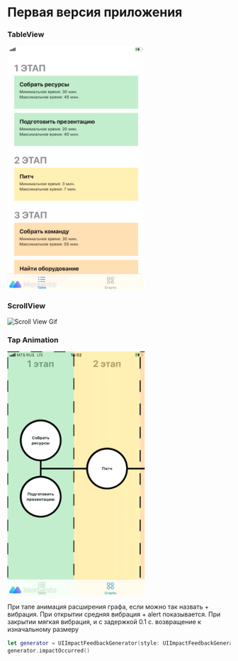 
# Первая версия приложения 

### TableView
<img src="gifs/tableView.GIF" alt="Table View Gif" width="310" height="551">

### ScrollView
<img src="gifs/scrollView.GIF" alt="Scroll View Gif" width="310" height="551">

### Tap Animation
<img src="gifs/tapAnimation.GIF" alt="Tap Animation Gif" width="310" height="551">

При тапе анимация расширения графа, если можно так назвать + вибрация. При открытии средняя вибрация + alert показывается. При закрытии мягкая вибрация, и с задержкой 0.1 с. возвращение к изначальному размеру

```swift
let generator = UIImpactFeedbackGenerator(style: UIImpactFeedbackGenerator.FeedbackStyle)
generator.impactOccurred()
```
